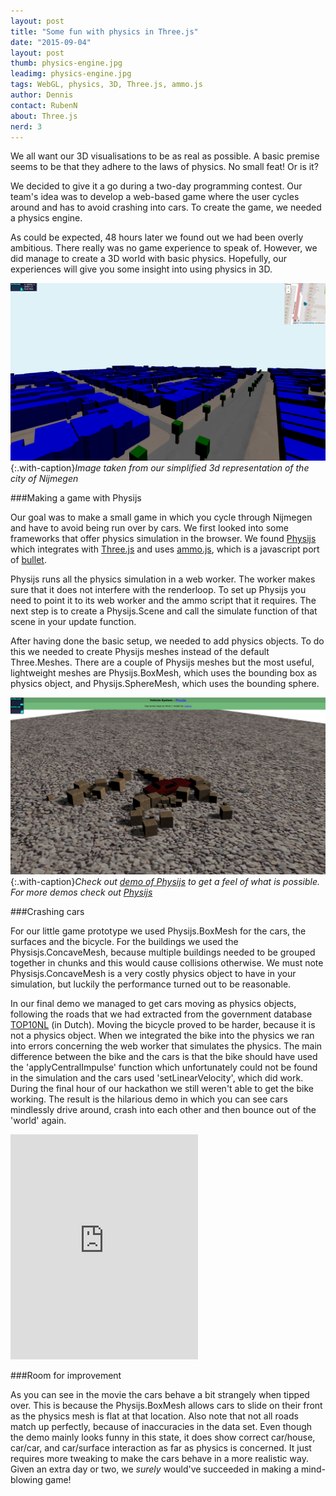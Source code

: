 ```yaml
---
layout: post
title: "Some fun with physics in Three.js"
date: "2015-09-04"
layout: post
thumb: physics-engine.jpg
leadimg: physics-engine.jpg
tags: WebGL, physics, 3D, Three.js, ammo.js
author: Dennis
contact: RubenN
about: Three.js
nerd: 3
---
```


We all want our 3D visualisations to be as real as possible. A basic premise seems to be that they adhere to the laws of physics. No small feat! Or is it?

We decided to give it a go during a two-day programming contest. Our team's idea was to develop a web-based game where the user cycles around and has to avoid crashing into cars. To create the game, we needed a physics engine. 

As could be expected, 48 hours later we found out we had been overly ambitious. There really was no game experience to speak of. However, we did manage to create a 3D world with basic physics. Hopefully, our experiences will give you some insight into using physics in 3D. 

![ΔV](/img/blog/physics-dv.png){:.with-caption}*Image taken from our simplified 3d representation of the city of Nijmegen*

###Making a game with Physijs

Our goal was to make a small game in which you cycle through Nijmegen and have to avoid being run over by cars.
We first looked into some frameworks that offer physics simulation in the browser. We found [Physijs] which integrates with [Three.js] and uses [ammo.js], which is a javascript port of [bullet].

Physijs runs all the physics simulation in a web worker. The worker makes sure that it does not interfere with the renderloop. To set up Physijs you need to point it to its web worker and the ammo script that it requires.
The next step is to create a Physijs.Scene and call the simulate function of that scene in your update function.

After having done the basic setup, we needed to add physics objects. To do this we needed to create Physijs meshes instead of the default Three.Meshes. There are a couple of Physijs meshes but the most useful, lightweight meshes are Physijs.BoxMesh, which uses the bounding box as physics object, and Physijs.SphereMesh, which uses the bounding sphere.

![Physijs demo](/img/blog/physics-physijs-demo.png){:.with-caption}*Check out [demo of Physijs] to get a feel of what is possible. For more demos check out [Physijs]*

###Crashing cars

For our little game prototype we used Physijs.BoxMesh for the cars, the surfaces and the bicycle. For the buildings we used the Physisjs.ConcaveMesh, because multiple buildings needed to be grouped together in chunks and this would cause collisions otherwise. We must note Physisjs.ConcaveMesh is a very costly physics object to have in your simulation, but luckily the performance turned out to be reasonable.

In our final demo we managed to get cars moving as physics objects, following the roads that we had extracted from the government database [TOP10NL] (in Dutch). Moving the bicycle proved to be harder, because it is not a physics object. When we integrated the bike into the physics we ran into errors concerning the web worker that simulates the physics. The main difference between the bike and the cars is that the bike should have used the 'applyCentralImpulse' function which unfortunately could not be found in the simulation and the cars used 'setLinearVelocity', which did work. During the final hour of our hackathon we still weren't able to get the bike working. The result is the hilarious demo in which you can see cars mindlessly drive around, crash into each other and then bounce out of the 'world' again.

<iframe src="https://player.vimeo.com/video/133123676" height="360" frameborder="0" webkitallowfullscreen mozallowfullscreen allowfullscreen></iframe>

###Room for improvement

As you can see in the movie the cars behave a bit strangely when tipped over. This is because the Physijs.BoxMesh allows cars to slide on their front as the physics mesh is flat at that location. Also note that not all roads match up perfectly, because of inaccuracies in the data set. Even though the demo mainly looks funny in this state, it does show correct car/house, car/car, and car/surface interaction as far as physics is concerned. It just requires more tweaking to make the cars behave in a more realistic way. Given an extra day or two, we *surely* would've succeeded in making a mind-blowing game! 

[demo of Physijs]: http://chandlerprall.github.io/Physijs/examples/vehicle.html/
[Physijs]: http://chandlerprall.github.io/Physijs/
[Three.js]: http://threejs.org/
[ammo.js]: https://github.com/kripken/ammo.js/
[bullet]: http://bulletphysics.org/wordpress/
[TOP10NL]: http://www.kadaster.nl/web/artikel/producten/TOP10NL.htm
